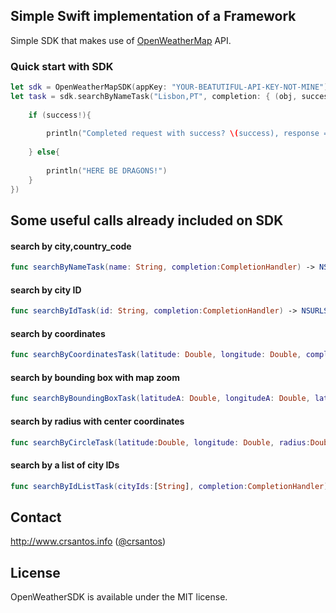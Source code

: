 ## Simple Swift implementation of a Framework
Simple SDK that makes use of [OpenWeatherMap](http://openweathermap.org/) API.

### Quick start with SDK


```swift
let sdk = OpenWeatherMapSDK(appKey: "YOUR-BEATUTIFUL-API-KEY-NOT-MINE")
let task = sdk.searchByNameTask("Lisbon,PT", completion: { (obj, success) -> Void in
            
    if (success!){
        
        println("Completed request with success? \(success), response => \(obj)")
        
    } else{
        
        println("HERE BE DRAGONS!")
    }
})
```

## Some useful calls already included on SDK

#### search by city,country_code

```swift
func searchByNameTask(name: String, completion:CompletionHandler) -> NSURLSessionDataTask 
```

#### search by city ID

```swift
func searchByIdTask(id: String, completion:CompletionHandler) -> NSURLSessionDataTask
```

#### search by coordinates

```swift
func searchByCoordinatesTask(latitude: Double, longitude: Double, completion:CompletionHandler) -> NSURLSessionDataTask 
```

#### search by bounding box with map zoom

```swift
func searchByBoundingBoxTask(latitudeA: Double, longitudeA: Double, latitudeB: Double, longitudeB: Double, zoom:Double, completion:CompletionHandler) -> NSURLSessionDataTask 
```

#### search by radius with center coordinates

```swift
func searchByCircleTask(latitude:Double, longitude: Double, radius:Double, completion:CompletionHandler) -> NSURLSessionDataTask
```

#### search by a list of city IDs

```swift
func searchByIdListTask(cityIds:[String], completion:CompletionHandler) -> NSURLSessionDataTask
```

Contact
----

http://www.crsantos.info ([@crsantos](http://www.twitter.com/crsantos))


License
----

OpenWeatherSDK is available under the MIT license.
